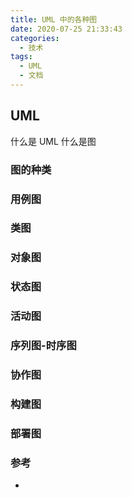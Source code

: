 ```yaml
---
title: UML 中的各种图
date: 2020-07-25 21:33:43
categories:
  - 技术
tags: 
  - UML
  - 文档
---
```


## UML
什么是 UML
什么是图

### 图的种类

### 用例图
### 类图
### 对象图
### 状态图
### 活动图
### 序列图-时序图
### 协作图
### 构建图
### 部署图 

### 参考
- 
